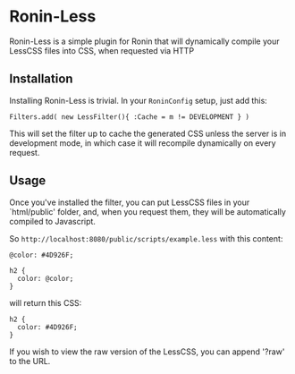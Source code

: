 Ronin-Less
=============

Ronin-Less is a simple plugin for Ronin that will dynamically compile your LessCSS files
into CSS, when requested via HTTP

Installation
------------

Installing Ronin-Less is trivial.  In your `RoninConfig` setup, just add this:

    Filters.add( new LessFilter(){ :Cache = m != DEVELOPMENT } )

This will set the filter up to cache the generated CSS unless the server is in development mode,
in which case it will recompile dynamically on every request.

Usage
-----

Once you've installed the filter, you can put LessCSS files in your `html/public' folder, and,
when you request them, they will be automatically compiled to Javascript.

So `http://localhost:8080/public/scripts/example.less` with this content:

    @color: #4D926F;

    h2 {
      color: @color;
    }

will return this CSS:

    h2 {
      color: #4D926F;
    }

If you wish to view the raw version of the LessCSS, you can append '?raw' to the URL.